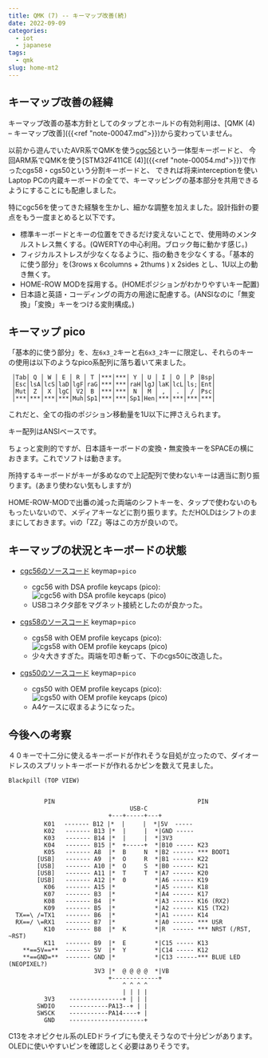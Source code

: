 ```yaml
---
title: QMK (7) -- キーマップ改善(続)
date: 2022-09-09
categories:
  - iot
  - japanese
tags:
  - qmk
slug: home-mt2
---
```


## キーマップ改善の経緯

キーマップ改善の基本方針としてのタップとホールドの有効利用は、[QMK (4) – キーマップ改善]({{<ref "note-00047.md">}})から変わっていません。

以前から遊んでいたAVR系でQMKを使う[cgc56](https://github.com/osamuaoki/cg56)という一体型キーボードと、
今回ARM系でQMKを使う[STM32F411CE (4)]({{<ref "note-00054.md">}})で作ったcgs58・cgs50という分割キーボードと、
できれば将来interceptionを使いLaptop PCの内蔵キーボードの全てで、キーマッピングの基本部分を共用できるようにすることにも配慮しました。

特にcgc56を使ってきた経験を生かし、細かな調整を加えました。設計指針の要点をもう一度まとめると以下です。

* 標準キーボードとキーの位置をできるだけ変えないことで、使用時のメンタルストレス無くする。(QWERTYの中心利用。ブロック毎に動かす感じ。)
* フィジカルストレスが少なくなるように、指の動きを少なくする。「基本的に使う部分」を(3rows x 6columns + 2thums ) x 2sides とし、1U以上の動き無くす。
* HOME-ROW MODを採用する。(HOMEポジションがわかりやすいキー配置)
* 日本語と英語・コーディングの両方の用途に配慮する。(ANSIなのに「無変換」「変換」キーをつける変則構成。)

## キーマップ pico

「基本的に使う部分」を、左`6x3_2`キーと右`6x3_2`キーに限定し、それらのキーの使用は以下のようなpico系配列に落ち着いて来ました。

```
 │Tab│ Q │ W │ E │ R │ T │***│***│ Y │ U │ I │ O │ P │Bsp│
 │Esc│lsA│lcS│laD│lgF│raG│***│***│raH│lgJ│laK│lcL│ls;│Ent│
 │Mut│ Z │ X │lgC│ V2│ B │***│***│ N │ M │ , │ . │ / │Psc│
 │***│***│***│***│Muh│Sp1│***│***│Sp1│Hen│***│***│***│***│
```

これだと、全ての指のポジション移動量を1U以下に押さえられます。

キー配列はANSIベースです。

ちょっと変則的ですが、日本語キーボードの変換・無変換キーをSPACEの横におきます。これでソフトは動きます。

所持するキーボードがキーが多めなので上記配列で使わないキーは適当に割り振ります。(あまり使わない気もしますが)

HOME-ROW-MODで出番の減った両端のシフトキーを、タップで使わないのももったいないので、メディアキーなどに割り振ります。ただHOLDはシフトのままにしておきます。viの「ZZ」等はこの方が良いので。

## キーマップの状況とキーボードの状態

* [cgc56のソースコード](https://github.com/osamuaoki/qmk_firmware/tree/osamu1/keyboards/cgc56) keymap=`pico`
  * cgc56 with DSA profile keycaps (pico):
![cgc56 with DSA profile keycaps (pico)](/img/cgc56-20220911.jpg)
  * USBコネクタ部をマグネット接続としたのが良かった。

* [cgs58のソースコード](https://github.com/osamuaoki/qmk_firmware/tree/osamu1/keyboards/cgs58) keymap=`pico`
  * cgs58 with OEM profile keycaps (pico):
![cgs58 with OEM profile keycaps (pico)](/img/cgs58-20220911.jpg)
  * 少々大きすぎた。両端を叩き斬って、下のcgs50に改造した。

* [cgs50のソースコード](https://github.com/osamuaoki/qmk_firmware/tree/osamu1/keyboards/cgs50) keymap=`pico`
  * cgs50 with OEM profile keycaps (pico):
![cgs50 with OEM profile keycaps (pico)](/img/cgs50-20220913.jpg)
  * A4ケースに収まるようになった。


## 今後への考察

４０キーで十二分に使えるキーボードが作れそうな目処が立ったので、ダイオードレスのスプリットキーボードが作れるかピンを数えて見ました。

```
Blackpill (TOP VIEW)


          PIN                                        PIN
                                  USB-C
                            +---+-----+---+
          K01 　------- B12 |*  |     |  *|5V  -----
          K02   ------- B13 |*  |     |  *|GND -----
          K03   ------- B14 |*  |     |  *|3V3          
          K04   ------- B15 |*  +-----+  *|B10 ----- K23 
          K05   ------- A8  |*  B     N  *|B2 ------ *** BOOT1
        [USB]   ------- A9  |*  O     R  *|B1 ------ K22
        [USB]   ------- A10 |*  O     S  *|B0 ------ K21
        [USB]   ------- A11 |*  T     T  *|A7 ------ K20
        [USB]   ------- A12 |*  0        *|A6 ------ K19
          K06   ------- A15 |*           *|A5 ------ K18  
          K07   ------- B3  |*           *|A4 ------ K17  
          K08   ------- B4  |*           *|A3 ------ K16 (RX2)
          K09   ------- B5  |*           *|A2 ------ K15 (TX2)
  TX==\ /=TX1   ------- B6  |*           *|A1 ------ K14
  RX==/ \=RX1   ------- B7  |*           *|A0 ------ *** USR
          K10   ------- B8  |*  K        *|R  ------ *** NRST (/RST, ~RST)
          K11   ------- B9  |*  E        *|C15 ----- K13
    **==5V==**  ------- 5V  |*  Y        *|C14 ----- K12
    **==GND=**  ------- GND |*           *|C13 ------*** BLUE LED (NEOPIXEL?)
                        3V3 |*  @ @ @ @  *|VB
                            +-------------+
                                ^ ^ ^ ^
                                | | | |
          3V3    ---------------+ | | |
        SWDIO    -----------PA13--+ | |
        SWSCK    -----------PA14----+ |
          GND    ---------------------+
```

C13をネオピクセル系のLEDドライブにも使えそうなので十分ピンがあります。
OLEDに使いやすいピンを確認しとく必要はありそうです。
<!-- vim: se ai tw=150: -->
